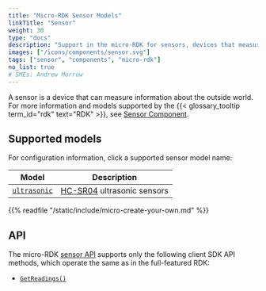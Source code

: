 ```yaml
---
title: "Micro-RDK Sensor Models"
linkTitle: "Sensor"
weight: 30
type: "docs"
description: "Support in the micro-RDK for sensors, devices that measure information about the outside world."
images: ["/icons/components/sensor.svg"]
tags: ["sensor", "components", "micro-rdk"]
no_list: true
# SMEs: Andrew Morrow
---
```


A sensor is a device that can measure information about the outside world.
For more information and models supported by the {{< glossary_tooltip term_id="rdk" text="RDK" >}}, see [Sensor Component](/components/sensor/).

## Supported models

For configuration information, click a supported sensor model name:

<!-- prettier-ignore -->
| Model |Description |
| ----- | ---------- |
| [`ultrasonic`](ultrasonic/) | [HC-SR04](https://www.sparkfun.com/products/15569) ultrasonic sensors |

{{% readfile "/static/include/micro-create-your-own.md" %}}

## API

The micro-RDK [sensor API](/components/sensor/#api) supports only the following client SDK API methods, which operate the same as in the full-featured RDK:

- [`GetReadings()`](/components/sensor/#getreadings)

